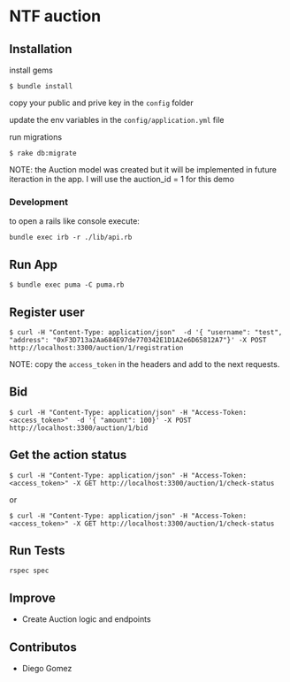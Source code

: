 # NTF auction

## Installation

install gems
```
$ bundle install
```
copy your public and prive key in the `config` folder

update the env variables in the `config/application.yml` file

run migrations

```
$ rake db:migrate
```

NOTE: the Auction model was created but it will be implemented
in future iteraction in the app. I will use the auction_id = 1
for this demo

### Development
to open a rails like console execute:

```
bundle exec irb -r ./lib/api.rb
```

## Run App

```
$ bundle exec puma -C puma.rb
```

## Register user

```
$ curl -H "Content-Type: application/json"  -d '{ "username": "test", "address": "0xF3D713a2Aa684E97de770342E1D1A2e6D65812A7"}' -X POST http://localhost:3300/auction/1/registration
``````

NOTE: copy the `access_token` in the headers and add to the next requests.

## Bid

```
$ curl -H "Content-Type: application/json" -H "Access-Token: <access_token>"  -d '{ "amount": 100}' -X POST http://localhost:3300/auction/1/bid
``````

## Get the action status

```
$ curl -H "Content-Type: application/json" -H "Access-Token: <access_token>" -X GET http://localhost:3300/auction/1/check-status
``````
or

```
$ curl -H "Content-Type: application/json" -H "Access-Token: <access_token>" -X GET http://localhost:3300/auction/1/check-status
``````

## Run Tests

```
rspec spec
```

## Improve

- Create Auction logic and endpoints

## Contributos

- Diego Gomez

